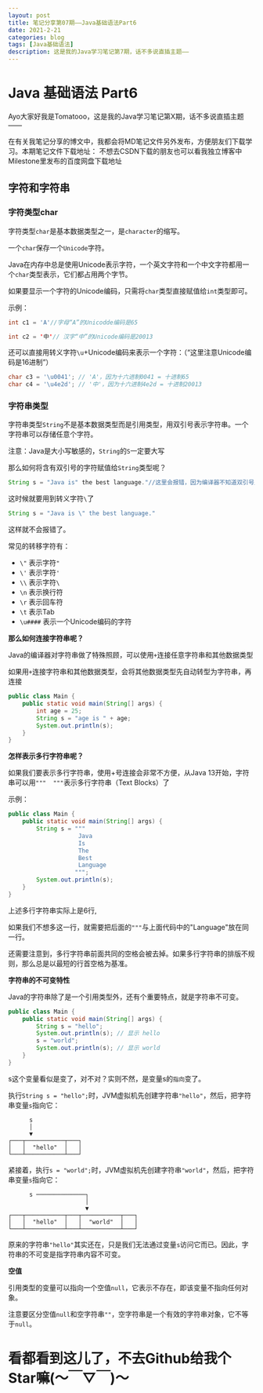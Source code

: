 ```yaml
---
layout: post
title: 笔记分享第07期——Java基础语法Part6
date: 2021-2-21
categories: blog
tags: [Java基础语法]
description: 这是我的Java学习笔记第7期，话不多说直插主题——
---
```


# Java 基础语法 Part6

Ayo大家好我是Tomatooo，这是我的Java学习笔记第X期，话不多说直插主题——

在有关我笔记分享的博文中，我都会将MD笔记文件另外发布，方便朋友们下载学习。本期笔记文件下载地址：
不想去CSDN下载的朋友也可以看我独立博客中Milestone里发布的百度网盘下载地址

## 字符和字符串

### 字符类型char

字符类型`char`是基本数据类型之一，是`character`的缩写。

一个`char`保存一个`Unicode`字符。

Java在内存中总是使用Unicode表示字符，一个英文字符和一个中文字符都用一个`char`类型表示，它们都占用两个字节。

如果要显示一个字符的Unicode编码，只需将`char`类型直接赋值给`int`类型即可。

示例：

```java
int c1 = 'A'//字母“A”的Unicodde编码是65

int c2 = '中'// 汉字“中”的Unicode编码是20013
```

还可以直接用转义字符`\u`+Unicode编码来表示一个字符：（“这里注意Unicode编码是16进制”）

```java
char c3 = '\u0041'; // 'A'，因为十六进制0041 = 十进制65
char c4 = '\u4e2d'; // '中'，因为十六进制4e2d = 十进制20013
```

### 字符串类型

字符串类型`String`不是基本数据类型而是引用类型，用双引号表示字符串。一个字符串可以存储任意个字符。

注意：Java是大小写敏感的，`String`的`S`一定要大写

那么如何将含有双引号的字符赋值给`String`类型呢？

```java
String s = "Java is" the best language."//这里会报错，因为编译器不知道双引号从那里结束
```

这时候就要用到转义字符`\`了

```java
String s = "Java is \" the best language."
```

这样就不会报错了。

常见的转移字符有：

- `\"` 表示字符`"`
- `\'` 表示字符`'`
- `\\` 表示字符`\`
- `\n` 表示换行符
- `\r` 表示回车符
- `\t` 表示Tab
- `\u####` 表示一个Unicode编码的字符

**那么如何连接字符串呢？**

Java的编译器对字符串做了特殊照顾，可以使用`+`连接任意字符串和其他数据类型

如果用`+`连接字符串和其他数据类型，会将其他数据类型先自动转型为字符串，再连接

```java
public class Main {
    public static void main(String[] args) {
        int age = 25;
        String s = "age is " + age;
        System.out.println(s);
    }
}
```

**怎样表示多行字符串呢？**

如果我们要表示多行字符串，使用+号连接会非常不方便，从Java 13开始，字符串可以用`"""  """`表示多行字符串（Text Blocks）了

示例：

```java
public class Main {
    public static void main(String[] args) {
        String s = """
                    Java
                    Is
                    The
                    Best
                    Language
                   """;
        System.out.println(s);
    }
}
```

上述多行字符串实际上是6行,

如果我们不想多这一行，就需要把后面的`"""`与上面代码中的"Language"放在同一行。

还需要注意到，多行字符串前面共同的空格会被去掉。如果多行字符串的排版不规则，那么总是以最短的行首空格为基准。

**字符串的不可变特性**

Java的字符串除了是一个引用类型外，还有个重要特点，就是字符串不可变。

```java
public class Main {
    public static void main(String[] args) {
        String s = "hello";
        System.out.println(s); // 显示 hello
        s = "world";
        System.out.println(s); // 显示 world
    }
}

```

s这个变量看似是变了，对不对？实则不然，是变量s的`指向`变了。

执行`String s = "hello";`时，JVM虚拟机先创建字符串`"hello"`，然后，把字符串变量`s`指向它：

```ascii
      s
      │
      ▼
┌───┬───────────┬───┐
│   │  "hello"  │   │
└───┴───────────┴───┘
```

紧接着，执行`s = "world";`时，JVM虚拟机先创建字符串`"world"`，然后，把字符串变量`s`指向它：

```ascii
      s ──────────────┐
                      │
                      ▼
┌───┬───────────┬───┬───────────┬───┐
│   │  "hello"  │   │  "world"  │   │
└───┴───────────┴───┴───────────┴───┘
```

原来的字符串`"hello"`其实还在，只是我们无法通过变量`s`访问它而已。因此，字符串的不可变是指字符串内容不可变。

**空值**

引用类型的变量可以指向一个空值`null`，它表示不存在，即该变量不指向任何对象。

注意要区分空值`null`和空字符串`""`，空字符串是一个有效的字符串对象，它不等于`null`。

# 看都看到这儿了，不去Github给我个Star嘛(～￣▽￣)～

